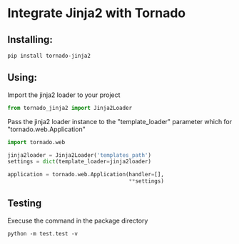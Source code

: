 # Integrate Jinja2 with Tornado

## Installing:

`pip install tornado-jinja2`

## Using:

Import the jinja2 loader to your project 

```python
from tornado_jinja2 import Jinja2Loader
```

Pass the jinja2 loader instance to the "template_loader" parameter which for "tornado.web.Application"

```python
import tornado.web

jinja2loader = Jinja2Loader('templates_path')
settings = dict(template_loader=jinja2loader)

application = tornado.web.Application(handler=[],
                                      **settings)
```

## Testing

Execuse the command in the package directory

    python -m test.test -v
